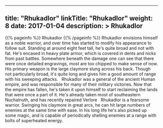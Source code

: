 
---
title: "Rhukadlor"
linkTitle: "Rhukadlor"
weight: 8
date: 2017-01-04
description: >
 Rhukadlor
---

{{% pageinfo %}}
Rhukadlor
{{% /pageinfo %}}
Rhukadlor envisions himself as a noble warrior, and over time has started to modify his appearance to follow suit. Standing at around eight feet tall, he's quite broad and not with fat. He's encased in heavy plate armor, which is covered in dents and nicks from past battles. Somewhere beneath the damage one can see that there were once detailed engravings, most are too chipped to make sense of now. His primary weapon is the large claymore slung across his back. Though not particularly broad, it's quite long and gives him a good amount of range with his sweeping attacks. <span class="line-spacer d-block"> </span> Rhukadlor was a general of the ancient Human empire, and was responsible for many of their military victories. Now that the empire has fallen, he's taken it upon himself to start reclaiming the lands that were once a part of it. He's already taken most of southeastern Nuchalnuth, and has recently repaired Verlore <span class="line-spacer d-block"> </span> Rhukadlor is a fearsome warrior. Swinging his claymore in great arcs, he can hit large numbers of enemies at the same time with ease. In his long life he's also picked up some magic, and is capable of periodically shelling enemies at a range with bolts of superheated energy.
